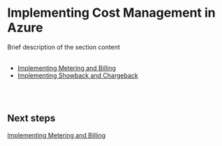 # Implementing Cost Management in Azure
Brief description of the section content
<br />
<br />

<Navigation>
  
- [Implementing Metering and Billing](2.1-Implementing-Metering-and-Billing.md)  
- [Implementing Showback and Chargeback](2.2-Implementing-Showback-and-Chargeback.md)
<br />
<br />
  
## Next steps
[Implementing Metering and Billing](2.1-Implementing-Metering-and-Billing.md)
